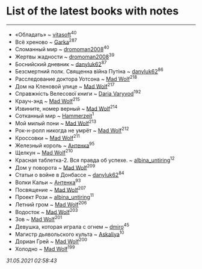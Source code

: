 # List of the latest books with notes
---

* «Обладать» ~ [vitasoft](users/474/47446642-vkontakte)<sup>40</sup>
* Всё хреново ~ [Garka](users/115/115753719718250012620-google)<sup>287</sup>
* Сломанный мир ~ [dromoman2008](users/444/44461886-yandex)<sup>40</sup>
* Жертвы жадности ~ [dromoman2008](users/444/44461886-yandex)<sup>39</sup>
* Боснийский дневник ~ [danyluk62](users/374/374149854-vkontakte)<sup>87</sup>
* Безсмертний полк. Священна вiйна Путiна ~ [danyluk62](users/374/374149854-vkontakte)<sup>86</sup>
* Расследование доктора Уотсона ~ [Mad Wolf](users/947/94738840-vkontakte)<sup>218</sup>
* Дом на Кленовой улице ~ [Mad Wolf](users/947/94738840-vkontakte)<sup>217</sup>
* Справжність Велесової книги ~ [Daria Varyvod](users/829/829893410524253-facebook)<sup>192</sup>
* Крауч-энд ~ [Mad Wolf](users/947/94738840-vkontakte)<sup>215</sup>
* Извините, номер верный ~ [Mad Wolf](users/947/94738840-vkontakte)<sup>214</sup>
* Сотканный мир ~ [Hammerzeit](users/103/103389838241993724492-google)<sup>1</sup>
* Мой милый пони ~ [Mad Wolf](users/947/94738840-vkontakte)<sup>213</sup>
* Рок-н-ролл никогда не умрёт ~ [Mad Wolf](users/947/94738840-vkontakte)<sup>212</sup>
* Кроссовки ~ [Mad Wolf](users/947/94738840-vkontakte)<sup>211</sup>
* Железный король ~ [Антенка](users/118/118158645037334943900-google)<sup>95</sup>
* Щелкун ~ [Mad Wolf](users/947/94738840-vkontakte)<sup>210</sup>
* Красная таблетка-2. Вся правда об успехе. ~ [albina_untiring](users/257/2579695-vkontakte)<sup>12</sup>
* Дом у поворота ~ [Mad Wolf](users/947/94738840-vkontakte)<sup>209</sup>
* Статьи о войне в Донбассе ~ [danyluk62](users/374/374149854-vkontakte)<sup>84</sup>
* Волки Кальи ~ [Антенка](users/118/118158645037334943900-google)<sup>93</sup>
* Посвящение ~ [Mad Wolf](users/947/94738840-vkontakte)<sup>207</sup>
* Проект Рози ~ [albina_untiring](users/257/2579695-vkontakte)<sup>11</sup>
* Летний гром ~ [Mad Wolf](users/947/94738840-vkontakte)<sup>206</sup>
* Водосток ~ [Mad Wolf](users/947/94738840-vkontakte)<sup>203</sup>
* Зов ~ [Mad Wolf](users/947/94738840-vkontakte)<sup>201</sup>
* Девушка, которая играла с огнем ~ [dmiro](users/571/5714115-vkontakte)<sup>45</sup>
* Магистр дьявольского культа ~ [Askaliya](users/326/326783541-vkontakte)<sup>10</sup>
* Дориан Грей ~ [Mad Wolf](users/947/94738840-vkontakte)<sup>200</sup>
* Холодно ~ [Mad Wolf](users/947/94738840-vkontakte)<sup>199</sup>


_31.05.2021 02:58:43_
